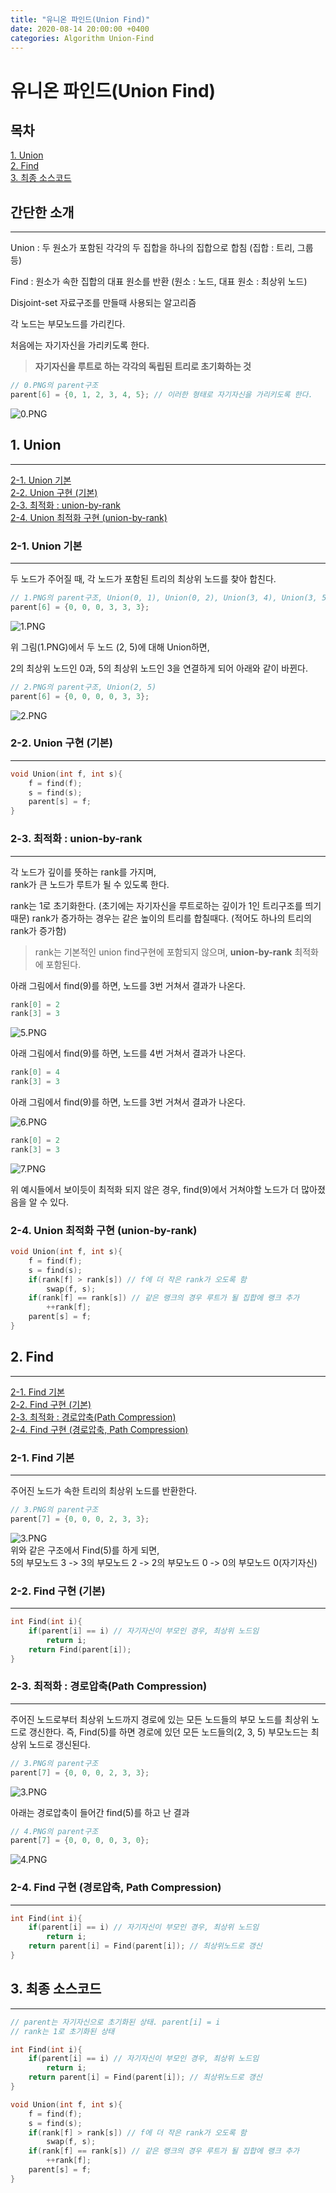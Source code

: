 ```yaml
---
title: "유니온 파인드(Union Find)"
date: 2020-08-14 20:00:00 +0400
categories: Algorithm Union-Find
---
```

# 유니온 파인드(Union Find)

## 목차
[1. Union](#1-union)  
[2. Find](#2-find)  
[3. 최종 소스코드](#3-최종-소스코드)

## 간단한 소개
___

Union : 두 원소가 포함된 각각의 두 집합을 하나의 집합으로 합침 (집합 : 트리, 그룹 등)

Find : 원소가 속한 집합의 대표 원소를 반환 (원소 : 노드, 대표 원소 : 최상위 노드)

Disjoint-set 자료구조를 만들때 사용되는 알고리즘

각 노드는 부모노드를 가리킨다.

처음에는 자기자신을 가리키도록 한다.

> **자기자신을 루트로 하는 각각의 독립된 트리로 초기화하는 것**

```cpp
// 0.PNG의 parent구조
parent[6] = {0, 1, 2, 3, 4, 5}; // 이러한 형태로 자기자신을 가리키도록 한다.
```

![0.PNG](/assets/images/unionfind0.PNG)

## 1. Union
___
[2-1. Union 기본](#2-1-union-기본)  
[2-2. Union 구현 (기본)](#2-2-union-구현-기본)  
[2-3. 최적화 : union-by-rank](#2-3-최적화--union-by-rank)  
[2-4. Union 최적화 구현 (union-by-rank)](#2-4-union-최적화-구현-union-by-rank)

### 2-1. Union 기본
___
두 노드가 주어질 때, 각 노드가 포함된 트리의 최상위 노드를 찾아 합친다.

```cpp
// 1.PNG의 parent구조, Union(0, 1), Union(0, 2), Union(3, 4), Union(3, 5)
parent[6] = {0, 0, 0, 3, 3, 3};
```
![1.PNG](/assets/images/unionfind1.PNG)

위 그림(1.PNG)에서 두 노드 (2, 5)에 대해 Union하면,

2의 최상위 노드인 0과, 5의 최상위 노드인 3을 연결하게 되어 아래와 같이 바뀐다.

```cpp
// 2.PNG의 parent구조, Union(2, 5)
parent[6] = {0, 0, 0, 0, 3, 3};
```

![2.PNG](/assets/images/unionfind2.PNG)

### 2-2. Union 구현 (기본)
___

```cpp
void Union(int f, int s){
    f = find(f);
    s = find(s);
    parent[s] = f;
}
```

### 2-3. 최적화 : union-by-rank
___

각 노드가 깊이를 뜻하는 rank를 가지며,  
rank가 큰 노드가 루트가 될 수 있도록 한다.

rank는 1로 초기화한다. (초기에는 자기자신을 루트로하는 깊이가 1인 트리구조를 띄기 때문)
rank가 증가하는 경우는 같은 높이의 트리를 합칠때다. (적어도 하나의 트리의 rank가 증가함) 

> rank는 기본적인 union find구현에 포함되지 않으며, **union-by-rank** 최적화에 포함된다.

아래 그림에서 find(9)를 하면, 노드를 3번 거쳐서 결과가 나온다.
```cpp
rank[0] = 2
rank[3] = 3
```

![5.PNG](/assets/images/unionfind5.PNG)

아래 그림에서 find(9)를 하면, 노드를 4번 거쳐서 결과가 나온다.

```cpp
rank[0] = 4
rank[3] = 3
```

아래 그림에서 find(9)를 하면, 노드를 3번 거쳐서 결과가 나온다.

![6.PNG](/assets/images/unionfind6.PNG)

```cpp
rank[0] = 2
rank[3] = 3
```

![7.PNG](/assets/images/unionfind7.PNG)

위 예시들에서 보이듯이 최적화 되지 않은 경우, find(9)에서 거쳐야할 노드가 더 많아졌음을 알 수 있다.

### 2-4. Union 최적화 구현 (union-by-rank)

```cpp
void Union(int f, int s){
    f = find(f);
    s = find(s);
    if(rank[f] > rank[s]) // f에 더 작은 rank가 오도록 함
        swap(f, s);
    if(rank[f] == rank[s]) // 같은 랭크의 경우 루트가 될 집합에 랭크 추가
        ++rank[f];
    parent[s] = f;
}
```

## 2. Find
___
[2-1. Find 기본](#2-1-find-기본)  
[2-2. Find 구현 (기본)](#2-2-find-구현-기본)  
[2-3. 최적화 : 경로압축(Path Compression)](#2-3-최적화--경로압축(path-compression))  
[2-4. Find 구현 (경로압축, Path Compression)](2-4-find-구현-경로압축-path-compression)
### 2-1. Find 기본
___
주어진 노드가 속한 트리의 최상위 노드를 반환한다.
```cpp
// 3.PNG의 parent구조
parent[7] = {0, 0, 0, 2, 3, 3};
```
![3.PNG](/assets/images/unionfind3.PNG)  
위와 같은 구조에서 Find(5)를 하게 되면,  
5의 부모노드 3 -> 3의 부모노드 2 -> 2의 부모노드 0 -> 0의 부모노드 0(자기자신)

### 2-2. Find 구현 (기본)
___
```cpp
int Find(int i){
    if(parent[i] == i) // 자기자신이 부모인 경우, 최상위 노드임
        return i;
    return Find(parent[i]);
}
```

### 2-3. 최적화 : 경로압축(Path Compression)
___
주어진 노드로부터 최상위 노드까지 경로에 있는 모든 노드들의 부모 노드를 최상위 노드로 갱신한다.
즉, Find(5)를 하면 경로에 있던 모든 노드들의(2, 3, 5) 부모노드는 최상위 노드로 갱신된다.

```cpp
// 3.PNG의 parent구조
parent[7] = {0, 0, 0, 2, 3, 3};
```
![3.PNG](/assets/images/unionfind3.PNG)

아래는 경로압축이 들어간 find(5)를 하고 난 결과

```cpp
// 4.PNG의 parent구조
parent[7] = {0, 0, 0, 0, 3, 0};
```
![4.PNG](/assets/images/unionfind4.PNG)

### 2-4. Find 구현 (경로압축, Path Compression)
___
```cpp
int Find(int i){
    if(parent[i] == i) // 자기자신이 부모인 경우, 최상위 노드임
        return i;
    return parent[i] = Find(parent[i]); // 최상위노드로 갱신
}
```

## 3. 최종 소스코드
___
```cpp
// parent는 자기자신으로 초기화된 상태. parent[i] = i
// rank는 1로 초기화된 상태

int Find(int i){
    if(parent[i] == i) // 자기자신이 부모인 경우, 최상위 노드임
        return i;
    return parent[i] = Find(parent[i]); // 최상위노드로 갱신
}

void Union(int f, int s){
    f = find(f);
    s = find(s);
    if(rank[f] > rank[s]) // f에 더 작은 rank가 오도록 함
        swap(f, s);
    if(rank[f] == rank[s]) // 같은 랭크의 경우 루트가 될 집합에 랭크 추가
        ++rank[f];
    parent[s] = f;
}
```